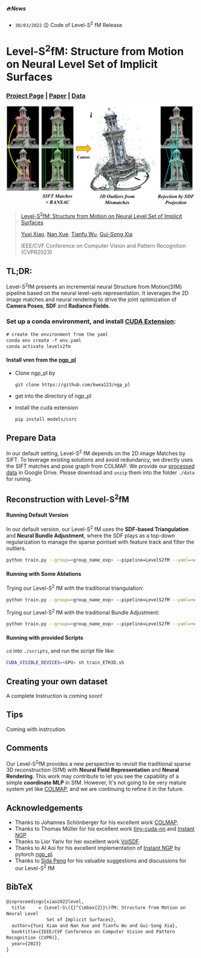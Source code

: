 ##### 🔥 News

- `30/03/2022` :wink: Code of Level-S<sup>2</sup> fM Release

# Level-S<sup>2</sup>fM: Structure from Motion on Neural Level Set of Implicit Surfaces

### [Project Page](https://henry123-boy.github.io/level-s2fm/) | [Paper](https://arxiv.org/pdf/2211.12018.pdf) | [Data](https://henry123-boy.github.io/level-s2fm/)



<img src='https://raw.githubusercontent.com/henry123-boy/henry123-boy.github.io/main/level-s2fm/static/images/teaser1-2.png'/>

> [Level-S<sup>2</sup>fM: Structure from Motion on Neural Level Set of Implicit Surfaces](https://henry123-boy.github.io/level-s2fm/) 
>
>  [Yuxi Xiao](https://henry123-boy.github.io/),  [Nan Xue](https://xuenan.net/),  [Tianfu Wu](https://research.ece.ncsu.edu/ivmcl/), [Gui-Song Xia](http://www.captain-whu.com/xia_En.html)
>
> IEEE/CVF Conference on Computer Vision and Pattern Recognition (CVPR2023)

## TL;DR: 

Level-S<sup>2</sup>fM presents an incremental neural Structure from Motion(SfM) pipeline based on the neural level-sets representation. It leverages the 2D image matches and neural rendering to drive the joint optimization of **Camera Poses**,  **SDF** and **Radiance Fields**. 

### Set up a conda environment, and install [CUDA Extension](https://github.com/kwea123/ngp_pl):
```
# create the environment from the yaml
conda env create -f env.yaml
conda activate levels2fm
```

#### Install vren from the [ngp_pl]((https://github.com/kwea123/ngp_pl))

- Clone ngp_pl by 

  ```
  git clone https://github.com/kwea123/ngp_pl
  ```

- get into the directory of ngp_pl

- install the cuda extension

  ```
  pip install models/csrc
  ```

## Prepare Data

In our default setting, Level-S<sup>2</sup> fM depends on the 2D image Matches by SIFT. To leverage existing solutions and avoid redundancy, we directly uses the SIFT matches and pose graph from COLMAP.  We provide our [processed data](https://drive.google.com/file/d/13Ap_UA244OdqPwYlvSpMUcKt3CzrTKfS/view?usp=sharing) in Google Drive. Please download and `unzip` them into the folder `./data` for runing.  


## Reconstruction with Level-S<sup>2</sup>fM 

#### Running Default Version 

In our default version, our Level-S<sup>2</sup> fM uses the **SDF-based Triangulation** and **Neural Bundle Adjustment**, where the SDF plays as a top-down regularization to manage the sparse pointset with feature track and filter the outliers.

```bash
python train.py --group=<group_name_exp> --pipeline=LevelS2fM --yaml=<config file> --name=<exp_name> --data.dataset=<dataset> --data.scene=<scene_name>   --sfm_mode=full --nbv_mode=ours --Ablate_config.dual_field=true                          
```
#### Running with Some Ablations 

Trying our Level-S<sup>2</sup> fM with the traditional triangulation:

```bash
python train.py --group=<group_name_exp> --pipeline=LevelS2fM --yaml=<config file> --name=<exp_name> --data.dataset=<dataset> --data.scene=<scene_name>   --sfm_mode=full --nbv_mode=ours --Ablate_config.dual_field=true --Ablate_config.tri_trad=true
```

Trying our Level-S<sup>2</sup> fM with the traditional Bundle Adjustment:

```bash
python train.py --group=<group_name_exp> --pipeline=LevelS2fM --yaml=<config file> --name=<exp_name> --data.dataset=<dataset> --data.scene=<scene_name>   --sfm_mode=full --nbv_mode=ours --Ablate_config.dual_field=true --Ablate_config.tri_trad=true --Ablate_config.ba_trad=true
```

#### Running with provided Scripts

`cd` into `./scripts`, and run the script file like:

```sh
CUDA_VISIBLE_DEVICES=<GPU> sh train_ETH3D.sh
```

## Creating your own dataset

A complete Instruction is coming soon! 

## Tips

Coming with instrcution.

## Comments

Our Level-S<sup>2</sup>fM provides a new perspective to revisit the traditional sparse 3D reconstruction (SfM) with **Neural Field Representation** and **Neural Rendering**. This work may contribute to let you see the capability of a simple **coordinate MLP** in SfM. However, It's not going to be very mature system yet like  [COLMAP](https://github.com/colmap/colmap), and we are continuing to refine it in the future.

## Acknowledgements

- Thanks to Johannes Schönberger for his excellent work [COLMAP](https://github.com/colmap/colmap).
- Thanks to Thomas Müller for his excellent work [tiny-cuda-nn](https://github.com/NVlabs/tiny-cuda-nn) and  [Instant NGP](https://github.com/NVlabs/instant-ngp) 
- Thanks to Lior Yariv for her excellent work [VolSDF](https://lioryariv.github.io/volsdf/).
- Thanks to AI Aoi for his excellent implementation of [Instant NGP](https://github.com/NVlabs/instant-ngp) by pytorch [ngp_pl](https://github.com/kwea123/ngp_pl).
- Thanks to [Sida Peng](https://pengsida.net/) for his valuable suggestions and discussions for our Level-S<sup>2</sup> fM

## BibTeX

```
@inproceedings{xiao2022level,
  title     = {Level-S\({}^{\mbox{2}}\)fM: Structure from Motion on Neural Level
               Set of Implicit Surfaces},
  author={Yuxi Xiao and Nan Xue and Tianfu Wu and Gui-Song Xia},
  booktitle={IEEE/CVF Conference on Computer Vision and Pattern Recognition (CVPR)},
  year={2023}
}
```
